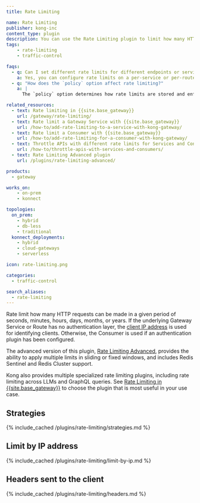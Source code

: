 ```yaml
---
title: Rate Limiting

name: Rate Limiting
publisher: kong-inc
content_type: plugin
description: You can use the Rate Limiting plugin to limit how many HTTP requests can be made in a given period of seconds, minutes, hours, days, months, or years.
tags:
    - rate-limiting
    - traffic-control

faqs:
  - q: Can I set different rate limits for different endpoints or services?
    a: Yes, you can configure rate limits on a per-service or per-route basis by applying the Rate Limiting plugin to specific services or routes in Kong.
  - q: "How does the `policy` option affect rate limiting?"
    a: |
      The `policy` option determines how rate limits are stored and enforced. The `local` policy uses Kong’s in-memory storage, while the `redis` policy uses Redis, which is useful for distributed setups where rate limiting needs to be consistent across multiple Kong data plane nodes.

related_resources:
  - text: Rate limiting in {{site.base_gateway}}
    url: /gateway/rate-limiting/
  - text: Rate limit a Gateway Service with {{site.base_gateway}}
    url: /how-to/add-rate-limiting-to-a-service-with-kong-gateway/
  - text: Rate limit a Consumer with {{site.base_gateway}}
    url: /how-to/add-rate-limiting-for-a-consumer-with-kong-gateway/
  - text: Throttle APIs with different rate limits for Services and Consumers
    url: /how-to/throttle-apis-with-services-and-consumers/
  - text: Rate Limiting Advanced plugin
    url: /plugins/rate-limiting-advanced/

products:
  - gateway

works_on:
    - on-prem
    - konnect

topologies:
  on_prem:
    - hybrid
    - db-less
    - traditional
  konnect_deployments:
    - hybrid
    - cloud-gateways
    - serverless

icon: rate-limiting.png

categories:
  - traffic-control

search_aliases:
  - rate-limiting
---
```


Rate limit how many HTTP requests can be made in a given period of seconds, minutes, hours, days, months, or years.
If the underlying Gateway Service or Route has no authentication layer, the [client IP address](#limit-by-ip-address) is used for identifying clients. 
Otherwise, the Consumer is used if an authentication plugin has been configured.

The advanced version of this plugin, [Rate Limiting Advanced](/plugins/rate-limiting-advanced/), provides the ability to apply
multiple limits in sliding or fixed windows, and includes Redis Sentinel and Redis Cluster support.

Kong also provides multiple specialized rate limiting plugins, including rate limiting across LLMs and GraphQL queries. 
See [Rate Limiting in {{site.base_gateway}}](/gateway/rate-limiting/) to choose the plugin that is most useful in your use case.

## Strategies

{% include_cached /plugins/rate-limiting/strategies.md %}

## Limit by IP address

{% include_cached /plugins/rate-limiting/limit-by-ip.md %}

## Headers sent to the client

{% include_cached /plugins/rate-limiting/headers.md %}
